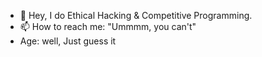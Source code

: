 - 👀 Hey, I do Ethical Hacking & Competitive Programming.
- 📫 How to reach me: "Ummmm, you can't"
- Age: well, Just guess it

<!---
l-Drizzer-l/l-Drizzer-l is a ✨ special ✨ repository because its `README.md` (this file) appears on your GitHub profile.
You can click the Preview link to take a look at your changes.
--->
